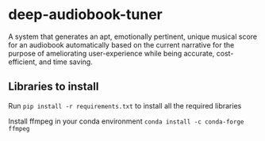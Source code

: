 # deep-audiobook-tuner

A system that generates an apt, emotionally pertinent, unique musical score for an audiobook automatically based on the current narrative for the purpose of ameliorating user-experience while being accurate, cost-efficient, and time saving.

## Libraries to install

Run `pip install -r requirements.txt` to install all the required libraries

Install ffmpeg in your conda environment `conda install -c conda-forge ffmpeg`
